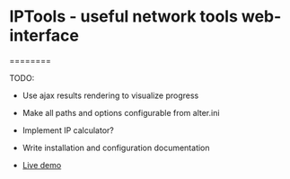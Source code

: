 # IPTools - useful network tools web-interface
========


TODO:

  * Use ajax results rendering to visualize progress
  * Make all paths and options configurable from alter.ini
  * Implement IP calculator?
  * Write installation and configuration documentation
 


  * [Live demo](http://ip.nightfly.biz)
  